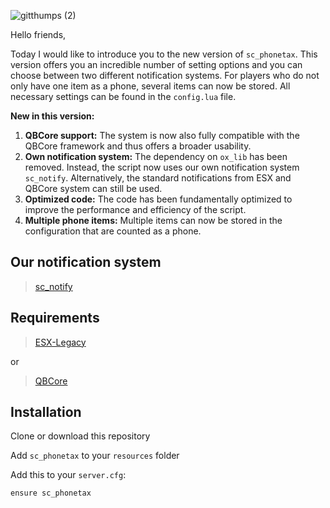 ![gitthumps (2)](https://github.com/user-attachments/assets/7c827984-b381-411d-be8f-245963ca9fec)

Hello friends,

Today I would like to introduce you to the new version of `sc_phonetax`. This version offers you an incredible number of setting options and you can choose between two different notification systems. For players who do not only have one item as a phone, several items can now be stored. All necessary settings can be found in the `config.lua` file.

**New in this version:**

1. **QBCore support:** The system is now also fully compatible with the QBCore framework and thus offers a broader usability.
2. **Own notification system:** The dependency on `ox_lib` has been removed. Instead, the script now uses our own notification system `sc_notify`. Alternatively, the standard notifications from ESX and QBCore system can still be used.
3. **Optimized code:** The code has been fundamentally optimized to improve the performance and efficiency of the script.
4. **Multiple phone items:** Multiple items can now be stored in the configuration that are counted as a phone.

## Our notification system

> [sc_notify](https://github.com/ScubeScripts/sc_notify)

## Requirements

> [ESX-Legacy](https://github.com/esx-framework/esx-legacy)

or

> [QBCore](https://github.com/qbcore-framework/qb-core)

## Installation
Clone or download this repository

Add `sc_phonetax` to your `resources` folder

Add this to your `server.cfg`:
```
ensure sc_phonetax 
```
